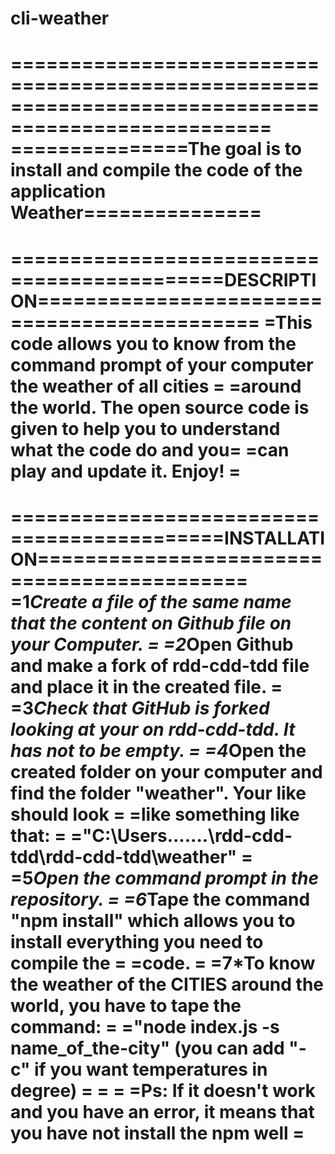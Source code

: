 # cli-weather
====================================================================================================  
===============The goal is to install and compile the code of the application Weather===============  
====================================================================================================  
============================================DESCRIPTION=============================================
=This code allows you to know from the command prompt of your computer the weather of all cities   =
=around the world. The open source code is given to help you to understand what the code do and you=
=can play and update it. Enjoy!                                                                    =
====================================================================================================
============================================INSTALLATION============================================
=1*Create a file of the same name that the content on Github file on your Computer.                =
=2*Open Github and make a fork of rdd-cdd-tdd file and place it in the created file.               =
=3*Check that GitHub is forked looking at your on rdd-cdd-tdd. It has not to be empty.             =
=4*Open the created folder on your computer and find the folder "weather". Your like should look   =
=like something like that:                                                                         =
="C:\Users\.......\rdd-cdd-tdd\rdd-cdd-tdd\weather"                                                =
=5*Open the command prompt in the repository.                                                      =
=6*Tape the command "npm install" which allows you to install everything you need to compile the   =
=code.                                                                                             =
=7*To know the weather of the CITIES around the world, you have to tape the command:               =
="node index.js -s name_of_the-city" (you can add "-c" if you want temperatures in degree)         =
=                                                                                                  =
=Ps: If it doesn't work and you have an error, it means that you have not install the npm well     =
====================================================================================================
